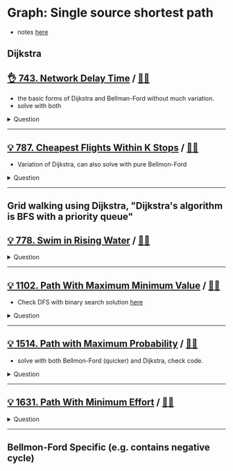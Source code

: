 # Graph: Single source shortest path

- notes [here](https://js-notes.vercel.app/software_engineering/ds_and_algos/graph_sssp)

## Dijkstra

## [:ok_hand: 743. Network Delay Time](https://leetcode.com/problems/network-delay-time/) / [:man_technologist:](network_delay_time.h)

- the basic forms of Dijkstra and Bellman-Ford without much variation.
- solve with both

<details><summary markdown="span">Question</summary>

```markdown
You are given a network of n nodes, labeled from 1 to n.

You are also given times, a list of travel times as directed edges

times[i] = (ui, vi, wi), where

ui is the source node, vi is the target node, and
wi is the time it takes for a signal to travel from source to target.

We will send a signal from a given node k.

Return the minimum time it takes for all the n nodes to receive the signal.
If it is impossible for all the n nodes to receive the signal, return -1.
```

</details>

------------------------------------------------------------------------------

## [:bulb: 787. Cheapest Flights Within K Stops](https://leetcode.com/problems/cheapest-flights-within-k-stops) / [:man_technologist:](cheapest_flights_within_k_stops.h)

- Variation of Dijkstra, can also solve with pure Bellmon-Ford

<details><summary markdown="span">Question</summary>

```markdown
There are n cities connected by some number of flights.

You are given an array flights where flights[i] = [fromi, toi, pricei] indicates
that there is a flight from city fromi to city toi with cost pricei.

You are also given three integers src, dst, and k, return the cheapest price
from src to dst with at most k stops. If there is no such route, return -1.

Input: n = 4, flights = [[0,1,100],[1,2,100],[2,0,100],[1,3,600],[2,3,200]],
       src = 0, dst = 3, k = 1

Output: 700
Explanation:

The optimal path with at most 1 stop from city 0 to 3 is marked in red and has cost 100 + 600 = 700.
Note that the path through cities [0,1,2,3] is cheaper but is invalid because it uses 2 stops.
```

</details>

------------------------------------------------------------------------------

## Grid walking using Dijkstra, "Dijkstra's algorithm is BFS with a priority queue"

## [:bulb: 778. Swim in Rising Water](https://leetcode.com/problems/swim-in-rising-water/) / [:man_technologist:](swim_in_rising_water.h)

<details><summary markdown="span">Question</summary>

```markdown
You are given an n x n integer matrix grid where each value grid[i][j]
represents the elevation at that point (i, j).

The rain starts to fall. At time t, the depth of the water everywhere is t.

You can swim from a square to another 4-directionally adjacent square
- if and only if the elevation of both squares individually are at most t.
- You can swim infinite distances in zero time.
- Of course, you must stay within the boundaries of the grid during your swim.

Return the least time until you can reach the bottom right square
(n - 1, n - 1) if you start at the top left square (0, 0).

Input: grid = [[0,3],
               [2,1]]
Output: 2
You cannot reach point (1, 0) until time 2.
Then you can reach bottom right
```

</details>

------------------------------------------------------------------------------

## [:bulb: 1102. Path With Maximum Minimum Value](https://leetcode.com/problems/path-with-maximum-minimum-value/) / [:man_technologist:](path_with_maximum_min_value_dijkstra.h)

- Check DFS with binary search solution [here](../../binary_search/README.md#💡💡-1102-path-with-maximum-minimum-value-🎯)

<details><summary markdown="span">Question</summary>

```markdown
Given an m x n integer matrix grid, return the maximum score of a path starting at (0, 0) and ending at (m - 1, n - 1) moving in the 4 cardinal directions.

The score of a path is the minimum value in that path.

For example, the score of the path 8 → 4 → 5 → 9 is 4.

Input: grid = [[5,4,5],
               [1,2,6],
               [7,4,6]]
Output: 4
Explanation: The path with the maximum score is from path 5 > 4 > 5 > 6 > 6
```

</details>

------------------------------------------------------------------------------

## [:bulb: 1514. Path with Maximum Probability](https://leetcode.com/problems/path-with-maximum-probability/) / [:man_technologist:](path_with_max_probs.h)

- solve with both Bellmon-Ford (quicker) and Dijkstra, check code.

<details><summary markdown="span">Question</summary>

```markdown
You are given an undirected weighted graph of n nodes (0-indexed), represented by
- an edge list where `edges[i] = [a, b]` is an undirected edge connecting the nodes `a` and `b` with a probability of success of traversing that edge `succProb[i]`.

Given two nodes `start` and `end`, find the path with the maximum probability of success to go from start to end and return its success probability.

If there is no path from start to end, return 0.
Your answer will be accepted if it differs from the correct answer by at most 1e-5.


Input: n = 3, start = 0, end = 2
       edges = [[0,1],[1,2],[0,2]],
       succProb = [0.5,0.5,0.2],

Output: 0.25000

Explanation: There are two paths from start to end,
one having a probability of success = 0.2 and
the other has 0.5 * 0.5 = 0.25.
```

</details>

------------------------------------------------------------------------------

## [:bulb: 1631. Path With Minimum Effort](https://leetcode.com/problems/path-with-minimum-effort/) / [:man_technologist:](path_with_minimum_effort.h)

<details><summary markdown="span">Question</summary>

```markdown
You are a hiker preparing for an upcoming hike.
You are given heights, a 2D array of size rows x columns, where
- heights[row][col] represents the height of cell (row, col).

You are situated in the top-left cell, (0, 0), and you hope to travel to the
bottom-right cell, (rows-1, columns-1) (i.e., 0-indexed).

You can move up, down, left, or right, and you wish to find a route that
requires the minimum effort.

- A route's effort is the maximum absolute difference in heights between two
  consecutive cells of the route.

Return the minimum effort required to travel from the top-left cell to the
bottom-right cell.

Input: heights = [[1,2,2],
                  [3,8,2],
                  [5,3,5]]
Output: 2

Explanation: The route of [1,3,5,3,5] has a maximum absolute difference of 2 in
consecutive cells. This is better than the route of [1,2,2,2,5], where the
maximum absolute difference is 3.
```

</details>

------------------------------------------------------------------------------

## Bellmon-Ford Specific (e.g. contains negative cycle)

